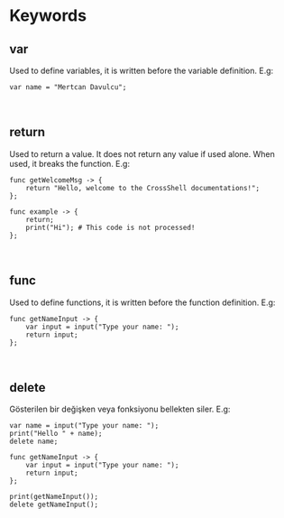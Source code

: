 # Keywords

## var
Used to define variables, it is written before the variable definition. E.g:
```
var name = "Mertcan Davulcu";
```

<br>

## return
Used to return a value. It does not return any value if used alone. When used, it breaks the function. E.g:
```
func getWelcomeMsg -> {
    return "Hello, welcome to the CrossShell documentations!";
};
```
```
func example -> {
    return;
    print("Hi"); # This code is not processed!
};
```

<br>

## func
Used to define functions, it is written before the function definition. E.g:
```
func getNameInput -> {
    var input = input("Type your name: ");
    return input;
};
```

<br>

## delete
Gösterilen bir değişken veya fonksiyonu bellekten siler. E.g:
```
var name = input("Type your name: ");
print("Hello " + name);
delete name;
```
```
func getNameInput -> {
    var input = input("Type your name: ");
    return input;
};

print(getNameInput());
delete getNameInput();
```
